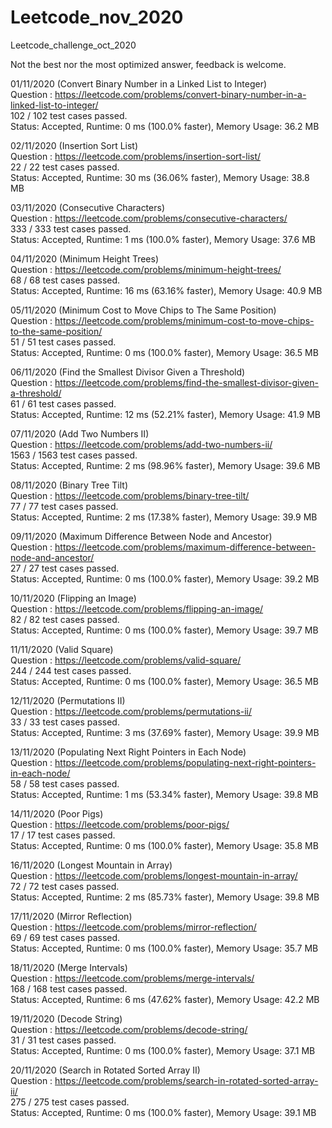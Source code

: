 # Leetcode_nov_2020
Leetcode_challenge_oct_2020

Not the best nor the most optimized answer, feedback is welcome.


01/11/2020 (Convert Binary Number in a Linked List to Integer) \
Question : https://leetcode.com/problems/convert-binary-number-in-a-linked-list-to-integer/ \
102 / 102 test cases passed.\
Status: Accepted, Runtime: 0 ms (100.0% faster), Memory Usage: 36.2 MB 

02/11/2020 (Insertion Sort List) \
Question : https://leetcode.com/problems/insertion-sort-list/ \
22 / 22 test cases passed.\
Status: Accepted, Runtime: 30 ms (36.06% faster), Memory Usage: 38.8 MB 

03/11/2020 (Consecutive Characters) \
Question : https://leetcode.com/problems/consecutive-characters/ \
333 / 333 test cases passed.\
Status: Accepted, Runtime: 1 ms (100.0% faster), Memory Usage: 37.6 MB 

04/11/2020 (Minimum Height Trees) \
Question : https://leetcode.com/problems/minimum-height-trees/ \
68 / 68 test cases passed.\
Status: Accepted, Runtime: 16 ms (63.16% faster), Memory Usage: 40.9 MB 

05/11/2020 (Minimum Cost to Move Chips to The Same Position) \
Question : https://leetcode.com/problems/minimum-cost-to-move-chips-to-the-same-position/ \
51 / 51 test cases passed.\
Status: Accepted, Runtime: 0 ms (100.0% faster), Memory Usage: 36.5 MB 

06/11/2020 (Find the Smallest Divisor Given a Threshold) \
Question : https://leetcode.com/problems/find-the-smallest-divisor-given-a-threshold/ \
61 / 61 test cases passed.\
Status: Accepted, Runtime: 12 ms (52.21% faster), Memory Usage: 41.9 MB 

07/11/2020 (Add Two Numbers II) \
Question : https://leetcode.com/problems/add-two-numbers-ii/ \
1563 / 1563 test cases passed.\
Status: Accepted, Runtime: 2 ms (98.96% faster), Memory Usage: 39.6 MB 

08/11/2020 (Binary Tree Tilt) \
Question : https://leetcode.com/problems/binary-tree-tilt/ \
77 / 77 test cases passed.\
Status: Accepted, Runtime: 2 ms (17.38% faster), Memory Usage: 39.9 MB 

09/11/2020 (Maximum Difference Between Node and Ancestor) \
Question : https://leetcode.com/problems/maximum-difference-between-node-and-ancestor/ \
27 / 27 test cases passed.\
Status: Accepted, Runtime: 0 ms (100.0% faster), Memory Usage: 39.2 MB 

10/11/2020 (Flipping an Image) \
Question : https://leetcode.com/problems/flipping-an-image/ \
82 / 82 test cases passed.\
Status: Accepted, Runtime: 0 ms (100.0% faster), Memory Usage: 39.7 MB 

11/11/2020 (Valid Square) \
Question : https://leetcode.com/problems/valid-square/ \
244 / 244 test cases passed.\
Status: Accepted, Runtime: 0 ms (100.0% faster), Memory Usage: 36.5 MB 

12/11/2020 (Permutations II) \
Question : https://leetcode.com/problems/permutations-ii/ \
33 / 33 test cases passed.\
Status: Accepted, Runtime: 3 ms (37.69% faster), Memory Usage: 39.9 MB 

13/11/2020 (Populating Next Right Pointers in Each Node) \
Question : https://leetcode.com/problems/populating-next-right-pointers-in-each-node/ \
58 / 58 test cases passed.\
Status: Accepted, Runtime: 1 ms (53.34% faster), Memory Usage: 39.8 MB 

14/11/2020 (Poor Pigs) \
Question : https://leetcode.com/problems/poor-pigs/ \
17 / 17 test cases passed.\
Status: Accepted, Runtime: 0 ms (100.0% faster), Memory Usage: 35.8 MB 

16/11/2020 (Longest Mountain in Array) \
Question : https://leetcode.com/problems/longest-mountain-in-array/ \
72 / 72 test cases passed.\
Status: Accepted, Runtime: 2 ms (85.73% faster), Memory Usage: 39.8 MB 

17/11/2020 (Mirror Reflection) \
Question : https://leetcode.com/problems/mirror-reflection/ \
69 / 69 test cases passed.\
Status: Accepted, Runtime: 0 ms (100.0% faster), Memory Usage: 35.7 MB 

18/11/2020 (Merge Intervals) \
Question : https://leetcode.com/problems/merge-intervals/ \
168 / 168 test cases passed.\
Status: Accepted, Runtime: 6 ms (47.62% faster), Memory Usage: 42.2 MB 

19/11/2020 (Decode String) \
Question : https://leetcode.com/problems/decode-string/ \
31 / 31 test cases passed.\
Status: Accepted, Runtime: 0 ms (100.0% faster), Memory Usage: 37.1 MB 

20/11/2020 (Search in Rotated Sorted Array II) \
Question : https://leetcode.com/problems/search-in-rotated-sorted-array-ii/ \
275 / 275 test cases passed.\
Status: Accepted, Runtime: 0 ms (100.0% faster), Memory Usage: 39.1 MB 
